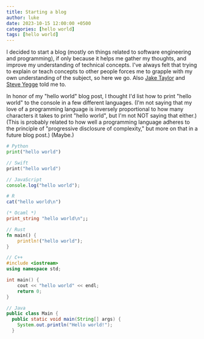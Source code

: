 ```yaml
---
title: Starting a blog
author: luke
date: 2023-10-15 12:00:00 +0500
categories: [hello world]
tags: [hello world]
---
```


I decided to start a blog (mostly on things related to software engineering and programming), if only because it helps me gather my thoughts, and improve my understanding of technical concepts. I've always felt that trying to explain or teach concepts to other people forces me to grapple with my own understanding of the subject, so here we go. Also [Jake Taylor](https://github.com/jakee417) and [Steve Yegge](https://sites.google.com/site/steveyegge2/you-should-write-blogs) told me to.

In honor of my "hello world" blog post, I thought I'd list how to print "hello world" to the console in a few different languages. (I'm not saying that my love of a programming language is inversely proportional to how many characters it takes to print "hello world", but I'm not NOT saying that either.) (This is probably related to how well a programming language adheres to the principle of "progressive disclosure of complexity," but more on that in a future blog post.) (Maybe.)


```python
# Python
print("hello world")
```

```swift
// Swift
print("hello world")
```

```js
// JavaScript
console.log("hello world");
```

```r
# R
cat("hello world\n")
```

```ocaml
(* Ocaml *)
print_string "hello world\n";;
```

```rust
// Rust
fn main() {
    println!("hello world");
}
```

```cpp
// C++
#include <iostream>
using namespace std;

int main() {
    cout << "hello world" << endl;
    return 0;
}

```

```java
// Java
public class Main {
  public static void main(String[] args) {
    System.out.println("Hello world!");
  }
```
